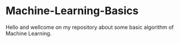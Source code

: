 # Machine-Learning-Basics
Hello and wellcome on my repository about some basic algorithm of Machine Learning.
